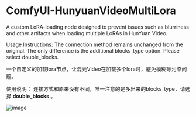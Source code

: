 # ComfyUI-HunyuanVideoMultiLora

A custom LoRA-loading node designed to prevent issues such as blurriness and other artifacts when loading multiple LoRAs in HunYuan Video.

Usage Instructions:
The connection method remains unchanged from the original. The only difference is the additional blocks_type option. Please select double_blocks.

一个自定义的加载lora节点，让混元Video在加载多个lora时，避免模糊等污染问题。

使用说明：
连接方式和原来没有不同，唯一注意的是多出来的blocks_type，请选择 <b>double_blocks</b> 。

![image](https://github.com/user-attachments/assets/b091612d-6a1e-4407-9e9e-8b355f5bf69d)
